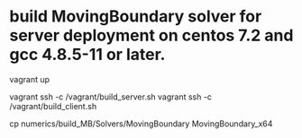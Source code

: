 # build MovingBoundary solver for server deployment on centos 7.2 and gcc 4.8.5-11 or later.

vagrant up

vagrant ssh -c /vagrant/build_server.sh
vagrant ssh -c /vagrant/build_client.sh

cp numerics/build_MB/Solvers/MovingBoundary MovingBoundary_x64

